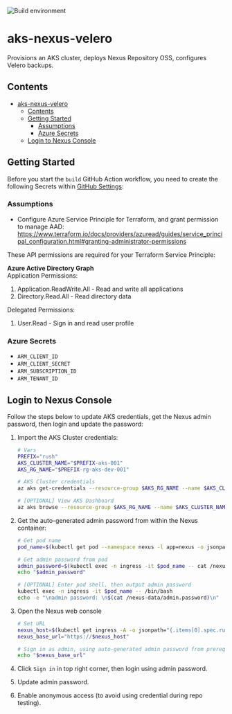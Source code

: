 ![Build environment](https://github.com/adamrushuk/aks-nexus-velero/workflows/Build%20environment/badge.svg)

# aks-nexus-velero

Provisions an AKS cluster, deploys Nexus Repository OSS, configures Velero backups.

## Contents

- [aks-nexus-velero](#aks-nexus-velero)
  - [Contents](#contents)
  - [Getting Started](#getting-started)
    - [Assumptions](#assumptions)
    - [Azure Secrets](#azure-secrets)
  - [Login to Nexus Console](#login-to-nexus-console)

## Getting Started

Before you start the `build` GitHub Action workflow, you need to create the following Secrets within
[GitHub Settings](https://help.github.com/en/actions/configuring-and-managing-workflows/creating-and-storing-encrypted-secrets):

### Assumptions

<!-- TODO -->

- Configure Azure Service Principle for Terraform, and grant permission to manage AAD:
https://www.terraform.io/docs/providers/azuread/guides/service_principal_configuration.html#granting-administrator-permissions

These API permissions are required for your Terraform Service Principle:

**Azure Active Directory Graph**  
Application Permissions:

1. Application.ReadWrite.All - Read and write all applications
1. Directory.Read.All - Read directory data

Delegated Permissions:  

1. User.Read - Sign in and read user profile

### Azure Secrets

<!-- TODO -->

- `ARM_CLIENT_ID`
- `ARM_CLIENT_SECRET`
- `ARM_SUBSCRIPTION_ID`
- `ARM_TENANT_ID`

## Login to Nexus Console

Follow the steps below to update AKS credentials, get the Nexus admin password, then login and update the password:

1. Import the AKS Cluster credentials:

    ```bash
    # Vars
    PREFIX="rush"
    AKS_CLUSTER_NAME="$PREFIX-aks-001"
    AKS_RG_NAME="$PREFIX-rg-aks-dev-001"

    # AKS Cluster credentials
    az aks get-credentials --resource-group $AKS_RG_NAME --name $AKS_CLUSTER_NAME --overwrite-existing --admin

    # [OPTIONAL] View AKS Dashboard
    az aks browse --resource-group $AKS_RG_NAME --name $AKS_CLUSTER_NAME
    ```

1. Get the auto-generated admin password from within the Nexus container:

    ```bash
    # Get pod name
    pod_name=$(kubectl get pod --namespace nexus -l app=nexus -o jsonpath="{.items[0].metadata.name}")

    # Get admin password from pod
    admin_password=$(kubectl exec -n ingress -it $pod_name -- cat /nexus-data/admin.password)
    echo "$admin_password"

    # [OPTIONAL] Enter pod shell, then output admin password
    kubectl exec -n ingress -it $pod_name -- /bin/bash
    echo -e "\nadmin password: \n$(cat /nexus-data/admin.password)\n"
    ```

1. Open the Nexus web console

    ```bash
    # Set URL
    nexus_host=$(kubectl get ingress -A -o jsonpath="{.items[0].spec.rules[0].host}")
    nexus_base_url="https://$nexus_host"

    # Sign in as admin, using auto-generated admin password from prereqs section
    echo "$nexus_base_url"
    ```

1. Click `Sign in` in top right corner, then login using admin password.
1. Update admin password.
1. Enable anonymous access (to avoid using credential during repo testing).
